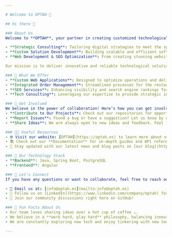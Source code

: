 ```yaml
---

# Welcome to OPTAH 🌟

## Hi there 👋

### About Us
Welcome to **OPTAH**, your partner in creating customized technological solutions designed to empower small and medium-sized enterprises. We specialize in:

- **Strategic Consulting**: Tailoring digital strategies to meet the specific needs of each client.
- **Custom Solution Development**: Building scalable and efficient software solutions.
- **Web Development & SEO Optimization**: From creating stunning websites to ensuring your online presence is top-notch.

Our mission is to deliver innovative and reliable technological solutions that help businesses thrive in the digital world.

### 🔧 What We Offer
- **Custom Web Applications**: Designed to optimize operations and deliver exceptional user experiences.
- **Integrated Order Management**: Streamlined processes for the restaurant industry and beyond, enabling efficient order processing and delivery.
- **SEO Services**: Enhancing visibility and search engine rankings for businesses.
- **Tech Consulting**: Leveraging our expertise to provide strategic insights and advice to help your business grow.

### 🌱 Get Involved
We believe in the power of collaboration! Here’s how you can get involved:
- **Contribute to Our Projects**: Check out our repositories for opportunities to collaborate on exciting tech solutions.
- **Report Issues**: Found a bug or have a suggestion? Let us know by opening an issue on our GitHub repositories.
- **Share Ideas**: We are always open to new ideas and feedback. Feel free to participate in our discussions and help shape the future of our projects.

### 👩‍💻 Useful Resources
- 🌐 Visit our website: [OPTAH](https://optah.es) to learn more about our services and projects.
- 📚 Check out our **Documentation** for in-depth guides and API references (coming soon).
- 📝 Stay updated with our latest news and blog posts on [our blog](https://optah.es/blog).

### 🚀 Our Technology Stack
- **Backend**: Java, Spring Boot, PostgreSQL
- **Frontend**: Angular

### 🤝 Let’s Connect
If you have any questions or want to collaborate, feel free to reach out:

- 📧 Email us at: [info@optah.es](mailto:info@optah.es)
- 📱 Follow us on [LinkedIn](https://www.linkedin.com/company/optah) for the latest updates.
- 💬 Join our community discussions right here on GitHub!

### 🍿 Fun Facts About Us
- Our team loves sharing ideas over a hot cup of coffee ☕.
- We believe in a **work hard, play hard** philosophy, balancing innovation with creativity.
- We are constantly exploring new tech and enjoy tinkering with new tools and platforms.

---
```

